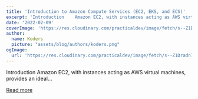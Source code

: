 ```yaml
---
title: 'Introduction to Amazon Compute Services (EC2, EKS, and ECS)'
excerpt: 'Introduction    Amazon EC2, with instances acting as AWS virtual machines, provides an ideal...'
date: '2022-02-09'
coverImage: 'https://res.cloudinary.com/practicaldev/image/fetch/s--Z1Dradn7--/c_imagga_scale,f_auto,fl_progressive,h_420,q_auto,w_1000/https://dev-to-uploads.s3.amazonaws.com/uploads/articles/ss3wnbaamo505j5sngcz.png'
author:
  name: Koders
  picture: "assets/blog/authors/koders.png"
ogImage:
  url: 'https://res.cloudinary.com/practicaldev/image/fetch/s--Z1Dradn7--/c_imagga_scale,f_auto,fl_progressive,h_420,q_auto,w_1000/https://dev-to-uploads.s3.amazonaws.com/uploads/articles/ss3wnbaamo505j5sngcz.png'
---
```


Introduction    Amazon EC2, with instances acting as AWS virtual machines, provides an ideal...

[Read more](https://dev.to/aws-builders/introduction-to-amazon-compute-services-ec2-eks-and-ecs-511e)
